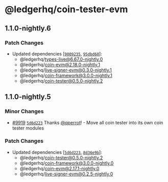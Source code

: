 # @ledgerhq/coin-tester-evm

## 1.1.0-nightly.6

### Patch Changes

- Updated dependencies [[`9009235`](https://github.com/LedgerHQ/ledger-live/commit/9009235cf52e83c0626acaec0959bfb3837404aa), [`95dbd60`](https://github.com/LedgerHQ/ledger-live/commit/95dbd60c06b02fe6fd50bc2ec0883096858d1f23)]:
  - @ledgerhq/types-live@6.67.0-nightly.0
  - @ledgerhq/coin-evm@2.18.0-nightly.1
  - @ledgerhq/live-signer-evm@0.3.0-nightly.1
  - @ledgerhq/coin-framework@3.0.0-nightly.1
  - @ledgerhq/coin-tester@0.5.0-nightly.2

## 1.1.0-nightly.5

### Minor Changes

- [#9919](https://github.com/LedgerHQ/ledger-live/pull/9919) [`5d6d223`](https://github.com/LedgerHQ/ledger-live/commit/5d6d223fe1691200911e81c8d83eec7b4ae0cd65) Thanks [@qperrot](https://github.com/qperrot)! - Move all coin tester into its own coin tester modules

### Patch Changes

- Updated dependencies [[`5d6d223`](https://github.com/LedgerHQ/ledger-live/commit/5d6d223fe1691200911e81c8d83eec7b4ae0cd65), [`8d36e9b`](https://github.com/LedgerHQ/ledger-live/commit/8d36e9b2474a4c600427f357adad04f99a89e13d)]:
  - @ledgerhq/coin-tester@0.5.0-nightly.2
  - @ledgerhq/coin-framework@3.0.0-nightly.0
  - @ledgerhq/coin-evm@2.17.1-nightly.0
  - @ledgerhq/live-signer-evm@0.2.5-nightly.0
